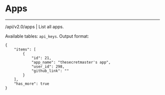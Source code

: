 # Apps

---
/api/v2.0/apps | List all apps.

Available tables: `api_keys`.
Output format:

    {
        "items": [
            {
                "id": 21,
                "app_name": "thesecretmaster's app",
                "user_id": 298,
                "github_link": ""
            }
        ],
        "has_more": true
    }